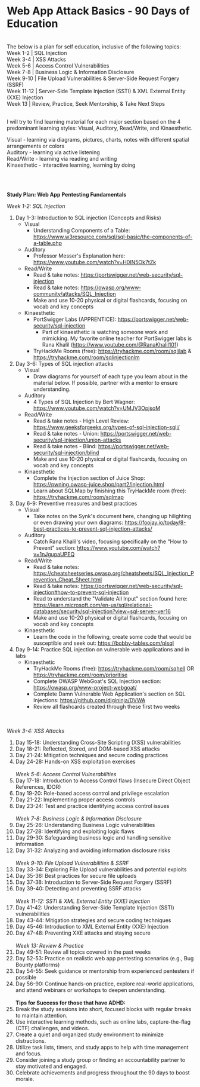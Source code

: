 # Web App Attack Basics - 90 Days of Education

<br>
The below is a plan for self education, inclusive of the following topics:<br>
Week 1-2    | SQL Injection<br>
Week 3-4    | XSS Attacks<br>
Week 5-6    | Access Control Vulnerabilities<br>
Week 7-8    | Business Logic & Information Disclosure<br>
Week 9-10   | File Upload Vulnerabilities & Server-Side Request Forgery (SSRF)<br>
Week 11-12  | Server-Side Template Injection (SSTI) & XML External Entity (XXE) Injection<br>
Week 13     | Review, Practice, Seek Mentorship, & Take Next Steps<br><br>

I will try to find learning material for each major section based on the 4 predominant learning styles: Visual, Auditory, Read/Write, and Kinaesthetic.<br>

Visual - learning via diagrams, pictures, charts, notes with different spatial arrangements or colors<br>
Auditory - learning via active listening<br>
Read/Write - learning via reading and writing<br>
Kinaesthetic - interactive learning, learning by doing<br>

<br><br>

**Study Plan: Web App Pentesting Fundamentals**

*Week 1-2: SQL Injection*
1. Day 1-3: Introduction to SQL injection (Concepts and Risks)
   - Visual
      - Understanding Components of a Table: https://www.w3resource.com/sql/sql-basic/the-components-of-a-table.php 
   - Auditory
      - Professor Messer's Explanation here: https://www.youtube.com/watch?v=H0IN5Ok7tZk
   - Read/Write
      - Read & take notes: https://portswigger.net/web-security/sql-injection
      - Read & take notes: https://owasp.org/www-community/attacks/SQL_Injection
      - Make and use 10-20 physical or digital flashcards, focusing on vocab and key concepts
   - Kinaesthetic
      - PortSwigger Labs (APPRENTICE): https://portswigger.net/web-security/sql-injection
         - Part of kinaesthetic is watching someone work and mimicking. My favorite online teacher for PortSwigger labs is Rana Khalil (https://www.youtube.com/@RanaKhalil101)
      - TryHackMe Rooms (free): https://tryhackme.com/room/sqlilab & https://tryhackme.com/room/sqlinjectionlm
3. Day 3-6: Types of SQL injection attacks
   - Visual
      - Draw diagrams for yourself of each type you learn about in the material below. If possible, partner with a mentor to ensure understanding.
   - Auditory
      - 4 Types of SQL Injection by Bert Wagner: https://www.youtube.com/watch?v=UMJV3OpjsoM
   - Read/Write
      - Read & take notes - High Level Review: https://www.geeksforgeeks.org/types-of-sql-injection-sqli/
      - Read & take notes - Union: https://portswigger.net/web-security/sql-injection/union-attacks
      - Read & take notes - Blind: https://portswigger.net/web-security/sql-injection/blind
      - Make and use 10-20 physical or digital flashcards, focusing on vocab and key concepts
   - Kinaesthetic
      - Complete the Injection section of Juice Shop: https://pwning.owasp-juice.shop/part2/injection.html
      - Learn about SQLMap by finishing this TryHackMe room (free): https://tryhackme.com/room/sqlmap
5. Day 6-9: Preventive measures and best practices
   - Visual
      - Take notes on the Synk's document here, changing up hilighting or even drawing your own diagrams: https://foojay.io/today/8-best-practices-to-prevent-sql-injection-attacks/
   - Auditory
      - Catch Rana Khalil's video, focusing specifically on the "How to Prevent" section: https://www.youtube.com/watch?v=1nJgupaUPEQ
   - Read/Write
      - Read & take notes: https://cheatsheetseries.owasp.org/cheatsheets/SQL_Injection_Prevention_Cheat_Sheet.html
      - Read & take notes: https://portswigger.net/web-security/sql-injection#how-to-prevent-sql-injection
      - Read to understand the "Validate All Input" section found here: https://learn.microsoft.com/en-us/sql/relational-databases/security/sql-injection?view=sql-server-ver16
      - Make and use 10-20 physical or digital flashcards, focusing on vocab and key concepts
   - Kinaesthetic
      - Learn the code in the following, create some code that would be susceptible and seek out: https://bobby-tables.com/plsql
7. Day 9-14: Practice SQL injection on vulnerable web applications and in labs
   - Kinaesthetic
      - TryHackMe Rooms (free): https://tryhackme.com/room/sqhell OR https://tryhackme.com/room/prioritise
      - Complete OWASP WebGoat's SQL Injection section: https://owasp.org/www-project-webgoat/
      - Complete Damn Vulnerable Web Application's section on SQL Injections: https://github.com/digininja/DVWA
      - Review all flashcards created through these first two weeks

<br><br>
*Week 3-4: XSS Attacks*
1. Day 15-18: Understanding Cross-Site Scripting (XSS) vulnerabilities
2. Day 18-21: Reflected, Stored, and DOM-based XSS attacks
3. Day 21-24: Mitigation techniques and secure coding practices
4. Day 24-28: Hands-on XSS exploitation exercises
<br><br>
*Week 5-6: Access Control Vulnerabilities*
1. Day 17-18: Introduction to Access Control flaws (Insecure Direct Object References, IDOR)
2. Day 19-20: Role-based access control and privilege escalation
3. Day 21-22: Implementing proper access controls
4. Day 23-24: Test and practice identifying access control issues
<br><br>
*Week 7-8: Business Logic & Information Disclosure*
1. Day 25-26: Understanding Business Logic vulnerabilities
2. Day 27-28: Identifying and exploiting logic flaws
3. Day 29-30: Safeguarding business logic and handling sensitive information
4. Day 31-32: Analyzing and avoiding information disclosure risks
<br><br>
*Week 9-10: File Upload Vulnerabilities & SSRF*
1. Day 33-34: Exploring File Upload vulnerabilities and potential exploits
2. Day 35-36: Best practices for secure file uploads
3. Day 37-38: Introduction to Server-Side Request Forgery (SSRF)
4. Day 39-40: Detecting and preventing SSRF attacks
<br><br>
*Week 11-12: SSTI & XML External Entity (XXE) Injection*
1. Day 41-42: Understanding Server-Side Template Injection (SSTI) vulnerabilities
2. Day 43-44: Mitigation strategies and secure coding techniques
3. Day 45-46: Introduction to XML External Entity (XXE) Injection
4. Day 47-48: Preventing XXE attacks and staying secure
<br><br>
*Week 13: Review & Practice*
1. Day 49-51: Review all topics covered in the past weeks
2. Day 52-53: Practice on realistic web app pentesting scenarios (e.g., Bug Bounty platforms)
3. Day 54-55: Seek guidance or mentorship from experienced pentesters if possible
4. Day 56-90: Continue hands-on practice, explore real-world applications, and attend webinars or workshops to deepen understanding.
<br><br>
**Tips for Success for those that have ADHD:**
1. Break the study sessions into short, focused blocks with regular breaks to maintain attention.
2. Use interactive learning methods, such as online labs, capture-the-flag (CTF) challenges, and videos.
3. Create a quiet and organized study environment to minimize distractions.
4. Utilize task lists, timers, and study apps to help with time management and focus.
5. Consider joining a study group or finding an accountability partner to stay motivated and engaged.
6. Celebrate achievements and progress throughout the 90 days to boost morale.
